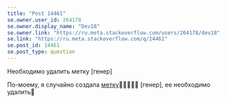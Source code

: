 ```yaml
---
title: "Post 14461"
se.owner.user_id: 264178
se.owner.display_name: "Dev18"
se.owner.link: "https://ru.meta.stackoverflow.com/users/264178/dev18"
se.link: "https://ru.meta.stackoverflow.com/q/14461"
se.post_id: 14461
se.post_type: question
---
```

<p>Необходимо удалить метку [генер]</p>
<p>По-моему, я случайно создала <a href="https://ru.stackoverflow.com/questions/tagged/%D0%B3%D0%B5%D0%BD%D0%B5%D1%80">метку</a>😶‍🌫️🥶😵‍💫 [генер], ее необходимо удалить🥹</p>
